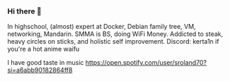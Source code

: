 ### Hi there 👋


In highschool, (almost) expert at Docker, Debian family tree, VM, networking, Mandarin. SMMA is BS, doing WiFi Money. Addicted to steak, heavy circles on sticks, and holistic self improvement. Discord: kerta1n if you're a hot anime waifu

I have good taste in music
https://open.spotify.com/user/sroland70?si=a6abb90182864ff8
<!--
**kerta1n/kerta1n** is a ✨ _special_ ✨ repository because its `README.md` (this file) appears on your GitHub profile.

Here are some ideas to get you started:

- 🔭 I’m currently working on ...
- 🌱 I’m currently learning ...
- 👯 I’m looking to collaborate on ...
- 🤔 I’m looking for help with ...
- 💬 Ask me about ...
- 📫 How to reach me: ...
- 😄 Pronouns: ...
- ⚡ Fun fact: ...
-->
